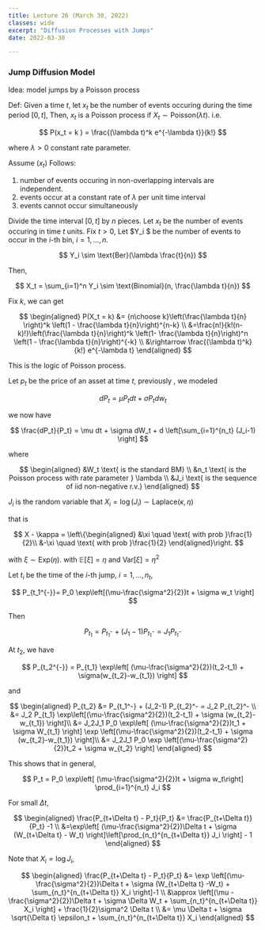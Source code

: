 ```yaml
---
title: Lecture 26 (March 30, 2022)
classes: wide
excerpt: "Diffusion Processes with Jumps"
date: 2022-03-30

---
```


### Jump Diffusion Model

Idea: model jumps by a Poisson process

Def: Given a time $t$, let $x_t$ be the number of events occuring during the time period $[0,t]$, Then, $x_t$ is a Poisson process if $X_t \sim \text{Poisson}(\lambda t)$. i.e. 

$$
P(x_t = k ) = \frac{(\lambda t)^k e^{-\lambda t}}{k!}
$$

where $\lambda >0$ constant rate parameter. 

Assume $(x_t)$ Follows:

1. number of events occuring in non-overlapping intervals are independent. 
2. events occur at a constant rate of $\lambda$ per unit time interval
3. events cannot occur simultaneously

Divide the time interval $[0,t]$ by $n$ pieces. Let $x_t$ be the number of events occuring in time $t$ units. Fix $t>0$, Let $Y_i $ be the number of events to occur in the $i$-th bin, $i=1,\dots,n$. 

$$
Y_i \sim \text{Ber}(\lambda \frac{t}{n})
$$

Then, 

$$
X_t = \sum_{i=1}^n Y_i \sim \text{Binomial}(n, \frac{\lambda t}{n})
$$

Fix $k$, we can get 

$$
\begin{aligned}
P(X_t = k) &= {n\choose k}\left(\frac{\lambda t}{n} \right)^k \left(1 - \frac{\lambda t}{n}\right)^{n-k} \\
&=\frac{n!}{k!(n-k)!}\left(\frac{\lambda t}{n}\right)^k \left(1- \frac{\lambda t}{n}\right)^n \left(1 - \frac{\lambda t}{n}\right)^{-k} \\
&\rightarrow \frac{(\lambda t)^k}{k!} e^{-\lambda t} 
\end{aligned}
$$

This is the logic of Poisson process. 

Let $p_t$  be the price  of an asset at time $t$, previously , we modeled 

$$
dP_t = \mu P_t dt + \sigma P_t dw_t
$$

we now have 

$$
\frac{dP_t}{P_t} = \mu dt + \sigma dW_t + d \left[\sum_{i=1}^{n_t} (J_i-1) \right]
$$

where 

$$
\begin{aligned}
&W_t \text{ is the standard BM} \\
&n_t  \text{ is the Poisson process with rate parameter  } \lambda \\
&J_i \text{ is the sequence of iid non-negative r.v.}
\end{aligned}
$$

$J_i$ is the random variable that $X_i = \log (J_i)\sim \text{Laplace} (\kappa ,\eta)$ 

that is 

$$
X - \kappa  = \left\{\begin{aligned} &\xi \quad \text{ with prob }\frac{1}{2}\\
&-\xi \quad \text{ with prob }\frac{1}{2}
\end{aligned}\right.
$$

with $\xi\sim \text{Exp}(\eta)$.  with $\mathbb{E}[\xi] = \eta$ and $\text{Var}[\xi] = \eta^2$

Let $t_i$ be the time of the $i$-th jump, $i=1,\dots, n_t$, 

$$
P_{t_1^{-}}= P_0 \exp\left[(\mu-\frac{\sigma^2}{2})t + \sigma w_t \right]
$$

Then 

$$
P_{t_1} = P_{t_1^{-}} + (J_1-1) P_{t_1^-} = J_1 P_{t_1^-}
$$

At $t_2$, we have 

$$
P_{t_2^{-}} = P_{t_1} \exp\left[ (\mu-\frac{\sigma^2}{2})(t_2-t_1) + \sigma(w_{t_2}-w_{t_1}) \right]
$$

and 

$$
\begin{aligned}
P_{t_2} &= P_{t_1^-} + (J_2-1) P_{t_2}^- = J_2 P_{t_2}^- \\
&= J_2 P_{t_1} \exp\left[(\mu-\frac{\sigma^2}{2})(t_2-t_1) + \sigma (w_{t_2}-w_{t_1}) \right]\\
&= J_2J_1 P_0 \exp\left[ (\mu-\frac{\sigma^2}{2})t_1 + \sigma W_{t_1} \right] \exp \left[(\mu-\frac{\sigma^2}{2})(t_2-t_1) + \sigma (w_{t_2}-w_{t_1}) \right]\\
&= J_2J_1 P_0 \exp \left[(\mu-\frac{\sigma^2}{2})t_2 + \sigma w_{t_2} \right]
\end{aligned}
$$

This shows that in general, 

$$
P_t = P_0 \exp\left[ (\mu-\frac{\sigma^2}{2})t + \sigma w_t\right] \prod_{i=1}^{n_t} J_i
$$

For small $\Delta t$, 

$$
\begin{aligned}
\frac{P_{t+\Delta t} - P_t}{P_t} &= \frac{P_{t+\Delta t}}{P_t} -1  \\
&=\exp\left[ (\mu-\frac{\sigma^2}{2})\Delta t + \sigma (W_{t+\Delta t} - W_t) \right]\left[\prod_{n_t}^{n_{t+\Delta t}} J_i \right] - 1
\end{aligned}
$$

Note that $X_i = \log J_i$, 

$$
\begin{aligned}
\frac{P_{t+\Delta t} - P_t}{P_t} &= \exp \left[(\mu-\frac{\sigma^2}{2})\Delta t + \sigma (W_{t+\Delta t} -W_t) + \sum_{n_t}^{n_{t+\Delta t}} X_i  \right]-1 \\
&\approx \left[(\mu - \frac{\sigma^2}{2})\Delta t + \sigma \Delta W_t + \sum_{n_t}^{n_{t+\Delta t}} X_i \right] + \frac{1}{2}\sigma^2 \Delta t \\
&= \mu \Delta t  + \sigma \sqrt{\Delta t} \epsilon_t + \sum_{n_t}^{n_{t+\Delta t}} X_i
\end{aligned}
$$


